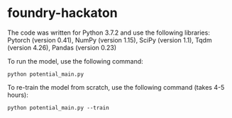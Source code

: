 # foundry-hackaton

The code was written for Python 3.7.2 and use the following libraries: Pytorch (version 0.41), NumPy (version 1.15), SciPy (version 1.1), Tqdm (version 4.26), Pandas (version 0.23)

To run the model, use the following command:

```
python potential_main.py
```

To re-train the model from scratch, use the following command (takes 4-5 hours):

```
python potential_main.py --train
```

